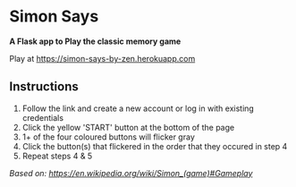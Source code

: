 # Simon Says
**A Flask app to Play the classic memory game**

Play at https://simon-says-by-zen.herokuapp.com

## Instructions

1. Follow the link and create a new account or log in with existing credentials
2. Click the yellow 'START' button at the bottom of the page
3. 1+ of the four coloured buttons will flicker gray
4. Click the button(s) that flickered in the order that they occured in step 4
5. Repeat steps 4 & 5

*Based on: https://en.wikipedia.org/wiki/Simon_(game)#Gameplay*

